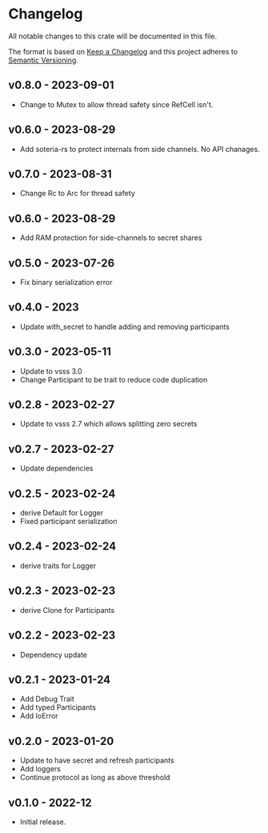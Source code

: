 # Changelog

All notable changes to this crate will be documented in this file.

The format is based on [Keep a Changelog](http://keepachangelog.com/en/1.0.0/)
and this project adheres to [Semantic Versioning](https://semver.org/spec/v2.0.0.html).

## v0.8.0 - 2023-09-01

- Change to Mutex to allow thread safety since RefCell isn't.

## v0.6.0 - 2023-08-29

- Add soteria-rs to protect internals from side channels. No API chanages.

## v0.7.0 - 2023-08-31

- Change Rc to Arc for thread safety

## v0.6.0 - 2023-08-29

- Add RAM protection for side-channels to secret shares

## v0.5.0 - 2023-07-26

- Fix binary serialization error

## v0.4.0 - 2023

- Update with_secret to handle adding and removing participants

## v0.3.0 - 2023-05-11

- Update to vsss 3.0 
- Change Participant to be trait to reduce code duplication

## v0.2.8 - 2023-02-27

- Update to vsss 2.7 which allows splitting zero secrets

## v0.2.7 - 2023-02-27

- Update dependencies

## v0.2.5 - 2023-02-24

- derive Default for Logger
- Fixed participant serialization

## v0.2.4 - 2023-02-24

- derive traits for Logger

## v0.2.3 - 2023-02-23

- derive Clone for Participants

## v0.2.2 - 2023-02-23

- Dependency update

## v0.2.1 - 2023-01-24

- Add Debug Trait
- Add typed Participants
- Add IoError

## v0.2.0 - 2023-01-20

- Update to have secret and refresh participants
- Add loggers
- Continue protocol as long as above threshold

## v0.1.0 - 2022-12

- Initial release.
